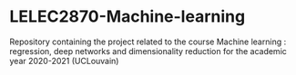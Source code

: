 # LELEC2870-Machine-learning
Repository containing the project related to the course Machine learning : regression, deep networks and dimensionality reduction for the academic year 2020-2021 (UCLouvain)
